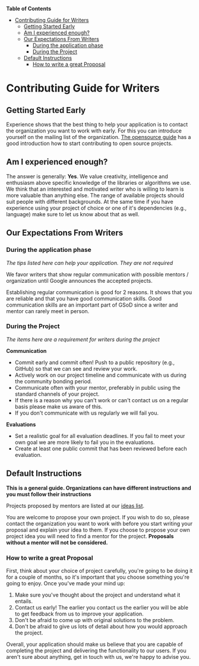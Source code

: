 <!-- markdown-toc start - Don't edit this section. Run M-x markdown-toc-refresh-toc -->
**Table of Contents**

- [Contributing Guide for Writers](#contributing-guide-for-writers)
    - [Getting Started Early](#getting-started-early)
    - [Am I experienced enough?](#am-i-experienced-enough)
    - [Our Expectations From Writers](#our-expectations-from-writers)
        - [During the application phase](#during-the-application-phase)
        - [During the Project](#during-the-project)
    - [Default Instructions](#default-instructions)
        - [How to write a great Proposal](#how-to-write-a-great-proposal)

<!-- markdown-toc end -->

# Contributing Guide for Writers

## Getting Started Early

Experience shows that the best thing to help your application is to contact the
organization you want to work with early. For this you can introduce yourself on
the mailing list of the organization. [The opensource
guide](https://opensource.guide/how-to-contribute/) has a good introduction how
to start contributing to open source projects.

## Am I experienced enough?

The answer is generally: **Yes**. We value creativity, intelligence and
enthusiasm above specific knowledge of the libraries or algorithms we use. We
think that an interested and motivated writer who is willing to learn is more
valuable than anything else. The range of available projects should suit people
with different backgrounds. At the same time if you have experience using your
project of choice or one of it's dependencies (e.g., language) make sure to let
us know about that as well.

## Our Expectations From Writers

### During the application phase

*The tips listed here can help your application. They are not required*

We favor writers that show regular communication with possible mentors /
organization until Google announces the accepted projects.

Establishing regular communication is good for 2 reasons. It shows that you are
reliable and that you have good communication skills. Good communication skills
are an important part of GSoD since a writer and mentor can rarely meet in
person.

### During the Project

*The items here are a requirement for writers during the project*

**Communication**

- Commit early and commit often! Push to a public repository (e.g., GitHub) so
  that we can see and review your work.
- Actively work on our project timeline and communicate with us during the
  community bonding period.
- Communicate often with your mentor, preferably in public using the
  standard channels of your project.
- If there is a reason why you can't work or can't contact us on a regular basis
  please make us aware of this.
- If you don't communicate with us regularly we will fail you.

**Evaluations**

- Set a realistic goal for all evaluation deadlines. If you fail to meet your
  own goal we are more likely to fail you in the evaluations.
- Create at least one public commit that has been reviewed before each
  evaluation.

## Default Instructions

**This is a general guide. Organizations can have different instructions and you
must follow their instructions**

Projects proposed by mentors are listed at our [ideas list][IL].

You are welcome to propose your own project. If you wish to do so, please
contact the organization you want to work with before you start writing your
proposal and explain your idea to them. If you choose to propose your own
project idea you will need to find a mentor for the project. **Proposals without
a mentor will not be considered.**

### How to write a great Proposal

First, think about your choice of project carefully, you're going to be doing
it for a couple of months, so it's important that you choose something you're
going to enjoy. Once you've made your mind up:

1. Make sure you've thought about the project and understand what it entails.
2. Contact us early! The earlier you contact us the earlier you will be able to
   get feedback from us to improve your application.
3. Don't be afraid to come up with original solutions to the problem.
4. Don't be afraid to give us lots of detail about how you would approach the
   project.

Overall, your application should make us believe that you are capable of
completing the project and delivering the functionality to our users. If you
aren't sure about anything, get in touch with us, we're happy to advise you.


[IL]: 2019/ideas-list.md

